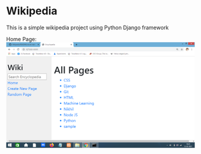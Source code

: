 # Wikipedia
This is a simple wikipedia project using Python Django framework

Home Page:
<img src="https://github.com/itsnikhilkumar29/Wikipedia/blob/main/readmeimages/Home.png" alt="home">
